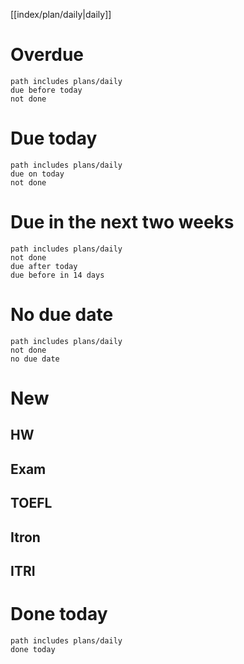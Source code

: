  [[index/plan/daily|daily]]
# Overdue
```tasks
path includes plans/daily
due before today
not done
```
# Due today
```tasks
path includes plans/daily
due on today
not done
```
# Due in the next two weeks
```tasks
path includes plans/daily
not done
due after today
due before in 14 days
```
# No due date
```tasks
path includes plans/daily
not done
no due date
```

# New
## HW
## Exam
## TOEFL
## Itron
## ITRI

# Done today
```tasks
path includes plans/daily
done today
```